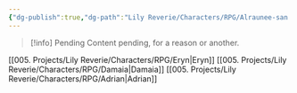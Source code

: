 ```yaml
---
{"dg-publish":true,"dg-path":"Lily Reverie/Characters/RPG/Alraunee-san.md","permalink":"/lily-reverie/characters/rpg/alraunee-san/","created":"2023-06-29T02:57:11.819-03:00","updated":"2024-01-20T05:01:36.218-03:00"}
---
```



>[!info] Pending
>Content pending, for a reason or another.

[[005. Projects/Lily Reverie/Characters/RPG/Eryn\|Eryn]]
[[005. Projects/Lily Reverie/Characters/RPG/Damaia\|Damaia]]
[[005. Projects/Lily Reverie/Characters/RPG/Adrian\|Adrian]]